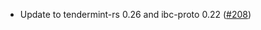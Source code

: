 - Update to tendermint-rs 0.26 and ibc-proto 0.22
  ([#208](https://github.com/cosmos/ibc-rs/issues/208))